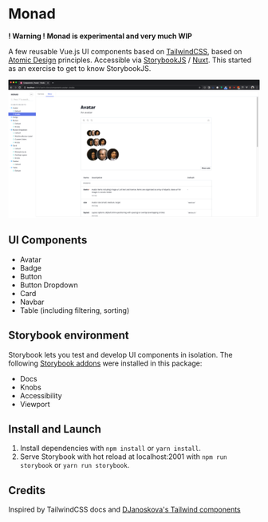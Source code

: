 # Monad

**! Warning ! Monad is experimental and very much WIP**

A few reusable Vue.js UI components based on [TailwindCSS](https://tailwindcss.com/), based on [Atomic Design](https://bradfrost.com/blog/post/atomic-web-design/) principles. Accessible via [StorybookJS](https://storybook.js.org/) / [Nuxt](https://nuxtjs.org). This started as an exercise to get to know StorybookJS.

![StorybookJS Screenshot](screenshot.png)

## UI Components

- Avatar
- Badge
- Button
- Button Dropdown
- Card
- Navbar
- Table (including filtering, sorting)

## Storybook environment
Storybook lets you test and develop UI components in isolation. The following [Storybook addons](https://storybook.js.org/addons/) were installed in this package:

- Docs
- Knobs
- Accessibility
- Viewport

## Install and Launch
1. Install dependencies with `npm install` or `yarn install`.
2. Serve Storybook with hot reload at localhost:2001 with `npm run storybook` or `yarn run storybook`.

## Credits
Inspired by TailwindCSS docs and [DJanoskova's Tailwind components](https://github.com/DJanoskova/Vue.js-Tailwind-components)
